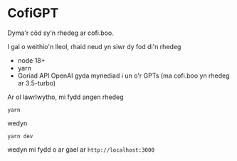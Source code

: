 # CofiGPT

Dyma'r côd sy'n rhedeg ar cofi.boo.

I gal o weithio'n lleol, rhaid neud yn siwr dy fod di'n rhedeg
* node 18+
* yarn
* Goriad API OpenAI gyda mynediad i un o'r GPTs (ma cofi.boo yn rhedeg ar 3.5-turbo)

Ar ol lawrlwytho, mi fydd angen rhedeg

```
yarn
```

wedyn 

```
yarn dev
```

wedyn mi fydd o ar gael ar `http://localhost:3000`
